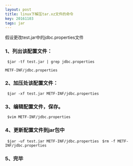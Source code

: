 ```yaml
---
layout: post
title: linux下解压tar.xz文件的命令
key: 20161103
tags: jar
---
```


假设更改test.jar中的jdbc.properties文件

### 1、列出该配置文件：

` $jar -tf test.jar | grep jdbc.properties`

`METF-INF/jdbc.properties`

### 2、加压处该配置文件：
` $jar -xf test.jar METF-INF/jdbc.properties`

### 3、编辑配置文件，保存。
` $vim METF-INF/jdbc.properties`

### 4、更新配置文件到jar包中
` $jar -uf test.jar METF-INF/jdbc.properties`
` $rm -f METF-INF/jdbc.properties`

### 5、完毕
